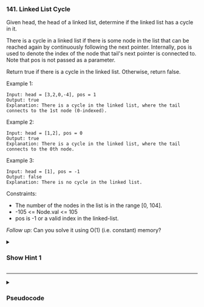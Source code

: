 ### 141. Linked List Cycle

Given head, the head of a linked list, determine if the linked list has a cycle in it.

There is a cycle in a linked list if there is some node in the list that can be reached again by continuously following the next pointer. Internally, pos is used to denote the index of the node that tail's next pointer is connected to. Note that pos is not passed as a parameter.

Return true if there is a cycle in the linked list. Otherwise, return false.

Example 1:
```
Input: head = [3,2,0,-4], pos = 1
Output: true
Explanation: There is a cycle in the linked list, where the tail connects to the 1st node (0-indexed).
```
Example 2:
```
Input: head = [1,2], pos = 0
Output: true
Explanation: There is a cycle in the linked list, where the tail connects to the 0th node.
```
Example 3:
```
Input: head = [1], pos = -1
Output: false
Explanation: There is no cycle in the linked list.
```

Constraints:

- The number of the nodes in the list is in the range [0, 104].
- -105 <= Node.val <= 105
- pos is -1 or a valid index in the linked-list.

*Follow up*: Can you solve it using O(1) (i.e. constant) memory?

<details>
  <summary><h3>Show Hint 1</h3></summary>
  <p>Use the two pointer approach, but in a slightly different way. Study about fast pointer and slow pointer concept and implement it.</p>
</details>

---
<details>
  <summary><h3>Pseudocode</h3></summary>
  <pre>
    ListNode slow = head
    ListNode fast = head
    while fast not equal null and fast.next not equal null
      slow -> slow.next
      fast -> fast.next.next
      if slow equals fast
        return true
    return false
  </pre>
</details>
